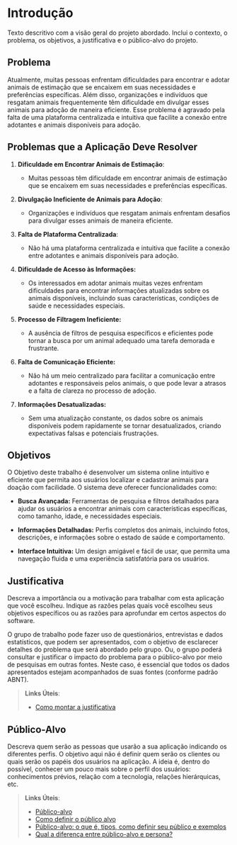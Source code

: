# Introdução

Texto descritivo com a visão geral do projeto abordado. Inclui o contexto, o problema, os objetivos, a justificativa e o público-alvo do projeto.

## Problema

Atualmente, muitas pessoas enfrentam dificuldades para encontrar e adotar animais de estimação que se encaixem em suas necessidades e preferências específicas. Além disso, organizações e indivíduos que resgatam animais frequentemente têm dificuldade em divulgar esses animais para adoção de maneira eficiente. Esse problema é agravado pela falta de uma plataforma centralizada e intuitiva que facilite a conexão entre adotantes e animais disponíveis para adoção.

## Problemas que a Aplicação Deve Resolver

1. **Dificuldade em Encontrar Animais de Estimação**:
   - Muitas pessoas têm dificuldade em encontrar animais de estimação que se encaixem em suas necessidades e preferências específicas.

2. **Divulgação Ineficiente de Animais para Adoção**:
   - Organizações e indivíduos que resgatam animais enfrentam desafios para divulgar esses animais de maneira eficiente.

3. **Falta de Plataforma Centralizada**:
   - Não há uma plataforma centralizada e intuitiva que facilite a conexão entre adotantes e animais disponíveis para adoção.
  
4. **Dificuldade de Acesso às Informações:**
   - Os interessados em adotar animais muitas vezes enfrentam dificuldades para encontrar informações atualizadas sobre os animais disponíveis, incluindo suas características, condições de saúde e necessidades especiais.

5. **Processo de Filtragem Ineficiente:**
   - A ausência de filtros de pesquisa específicos e eficientes pode tornar a busca por um animal adequado uma tarefa demorada e frustrante.

6. **Falta de Comunicação Eficiente:**
   - Não há um meio centralizado para facilitar a comunicação entre adotantes e responsáveis pelos animais, o que pode levar a atrasos e a falta de clareza no processo de adoção.

8. **Informações Desatualizadas:**
   - Sem uma atualização constante, os dados sobre os animais disponíveis podem rapidamente se tornar desatualizados, criando expectativas falsas e potenciais frustrações.


## Objetivos

O Objetivo deste trabalho é desenvolver um sistema online intuitivo e eficiente que permita aos usuários localizar e cadastrar animais para doação com facilidade. O sistema deve oferecer funcionalidades como:

- **Busca Avançada:** Ferramentas de pesquisa e filtros detalhados para ajudar os usuários a encontrar animais com características específicas, como tamanho, idade, e necessidades especiais.

- **Informações Detalhadas:** Perfis completos dos animais, incluindo fotos, descrições, e informações sobre o estado de saúde e comportamento.

- **Interface Intuitiva:** Um design amigável e fácil de usar, que permita uma navegação fluida e uma experiência satisfatória para os usuários.



## Justificativa

Descreva a importância ou a motivação para trabalhar com esta aplicação que você escolheu. Indique as razões pelas quais você escolheu seus objetivos específicos ou as razões para aprofundar em certos aspectos do software.

O grupo de trabalho pode fazer uso de questionários, entrevistas e dados estatísticos, que podem ser apresentados, com o objetivo de esclarecer detalhes do problema que será abordado pelo grupo. Ou, o grupo poderá consultar e justificar o impacto do problema para o público-alvo por meio de pesquisas em outras fontes. Neste caso, é essencial que todos os dados apresentados estejam acompanhados de suas fontes (conforme padrão ABNT).

> **Links Úteis**:
> - [Como montar a justificativa](https://guiadamonografia.com.br/como-montar-justificativa-do-tcc/)

## Público-Alvo

Descreva quem serão as pessoas que usarão a sua aplicação indicando os diferentes perfis. O objetivo aqui não é definir quem serão os clientes ou quais serão os papéis dos usuários na aplicação. A ideia é, dentro do possível, conhecer um pouco mais sobre o perfil dos usuários: conhecimentos prévios, relação com a tecnologia, relações hierárquicas, etc.

> **Links Úteis**:
> - [Público-alvo](https://blog.hotmart.com/pt-br/publico-alvo/)
> - [Como definir o público alvo](https://exame.com/pme/5-dicas-essenciais-para-definir-o-publico-alvo-do-seu-negocio/)
> - [Público-alvo: o que é, tipos, como definir seu público e exemplos](https://klickpages.com.br/blog/publico-alvo-o-que-e/)
> - [Qual a diferença entre público-alvo e persona?](https://rockcontent.com/blog/diferenca-publico-alvo-e-persona/)
